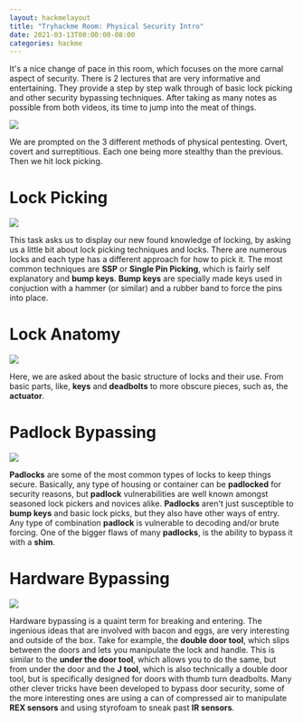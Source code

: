 ```yaml
---
layout: hackmelayout
title: "Tryhackme Room: Physical Security Intro"
date: 2021-03-13T00:00:00-08:00
categories: hackme
---
```


It's a nice change of pace in this room, which focuses on the more carnal aspect of security. There is 2 lectures that are very informative and entertaining. They provide a step by step walk through of basic lock picking and other security bypassing techniques. After taking as many notes as possible from both videos, its time to jump into the meat of things.

![](https://clamshatter.github.io/assets/physical1.gif)

 We are prompted on the 3 different methods of physical pentesting. Overt, covert and surreptitious. Each one being more stealthy than the previous. Then we hit lock picking.

<h1>Lock Picking</h1>

![](http://clamshatter.github.io/assets/physical2.png)

This task asks us to display our new found knowledge of locking, by asking us a little bit about lock picking techniques and locks. There are numerous locks and each type has a different approach for how to pick it. The most common techniques are __SSP__ or __Single Pin Picking__, which is fairly self explanatory and __bump keys__. __Bump keys__ are specially made keys used in conjuction with a hammer (or similar) and a rubber band to force the pins into place. 

<h1>Lock Anatomy</h1>

![](https://clamshatter.github.io/assets/physical5.png)

Here, we are asked about the basic structure of locks and their use. From basic parts, like, __keys__ and __deadbolts__ to more obscure pieces, such as, the __actuator__. 

<h1>Padlock Bypassing</h1>

![](https://clamshatter.github.io/assets/physical4.png)

__Padlocks__ are some of the most common types of locks to keep things secure. Basically, any type of housing or container can be __padlocked__ for security reasons, but __padlock__ vulnerabilities are well known amongst seasoned lock pickers and novices alike. __Padlocks__ aren't just susceptible to __bump keys__ and basic lock picks, but they also have other ways of entry. Any type of combination __padlock__ is vulnerable to decoding and/or brute forcing. One of the bigger flaws of many __padlocks__, is the ability to bypass it with a __shim__.

<h1>Hardware Bypassing</h1>

![](https://clamshatter.github.io/assets/physical6.gif)

Hardware bypassing is a quaint term for breaking and entering. The ingenious ideas that are involved with bacon and eggs, are very interesting and outside of the box. Take for example, the __double door tool__, which slips between the doors and lets you manipulate the lock and handle. This is similar to the __under the door tool__, which allows you to do the same, but from under the door and the __J tool__, which is also technically a double door tool, but is specifically designed for doors with thumb turn deadbolts. Many other clever tricks have been developed to bypass door security, some of the more interesting ones are using a can of compressed air to manipulate __REX sensors__ and using styrofoam to sneak past __IR sensors__. 
